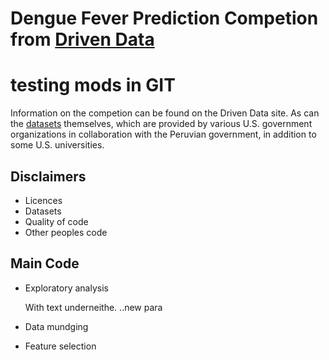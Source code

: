 # Dengue Fever Prediction Competion from [Driven Data](https://www.drivendata.org/)
# testing mods in GIT

Information on the competion can be found on the Driven Data site.  As can the [datasets](https://www.drivendata.org/competitions/44/dengai-predicting-disease-spread/page/81/) 
themselves, which are provided by various U.S. government organizations in collaboration with the Peruvian government, in addition to some U.S. universities. 

## Disclaimers
* Licences
* Datasets
* Quality of code
* Other peoples code

## Main Code
* Exploratory analysis

  With text underneithe.  ..new para

* Data mundging
* Feature selection
